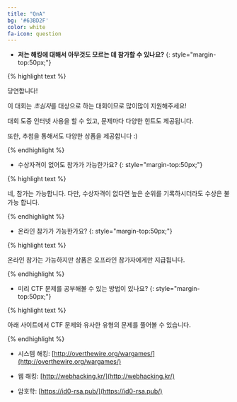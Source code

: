 ```yaml
---
title: "QnA"
bg: '#63BD2F'
color: white
fa-icon: question
---
```


- **저는 해킹에 대해서 아무것도 모르는 데 참가할 수 있나요?**
{: style="margin-top:50px;"}

{% highlight text %}

당연합니다!

이 대회는 *초심자*를 대상으로 하는 대회이므로 많이많이 지원해주세요!

대회 도중 인터넷 사용을 할 수 있고, 문제마다 다양한 힌트도 제공됩니다.

또한, 추첨을 통해서도 다양한 상품을 제공합니다 :)


{% endhighlight %}

- 수상자격이 없어도 참가가 가능한가요?
{: style="margin-top:50px;"}

{% highlight text %}

네, 참가는 가능합니다. 다만, 수상자격이 없다면 높은 순위를 기록하시더라도 수상은 불가능 합니다.

{% endhighlight %}

- 온라인 참가가 가능한가요?
{: style="margin-top:50px;"}

{% highlight text %}

온라인 참가는 가능하지만 상품은 오프라인 참가자에게만 지급됩니다.

{% endhighlight %}


- 미리 CTF 문제를 공부해볼 수 있는 방법이 있나요?
{: style="margin-top:50px;"}

{% highlight text %}

아래 사이트에서 CTF 문제와 유사한 유형의 문제를 풀어볼 수 있습니다.

{% endhighlight %}

  * 시스템 해킹: [http://overthewire.org/wargames/](http://overthewire.org/wargames/)

  * 웹 해킹: [http://webhacking.kr/](http://webhacking.kr/)

  * 암호학: [https://id0-rsa.pub/](https://id0-rsa.pub/)



